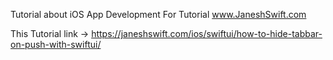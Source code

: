 Tutorial about iOS App Development For Tutorial www.JaneshSwift.com

This Tutorial link -> https://janeshswift.com/ios/swiftui/how-to-hide-tabbar-on-push-with-swiftui/
